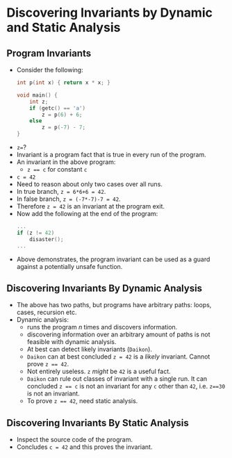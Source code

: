 # Discovering Invariants by Dynamic and Static Analysis

## Program Invariants
- Consider the following:
	```cpp
	int p(int x) { return x * x; }

	void main() {
		int z;
		if (getc() == 'a')
			z = p(6) + 6;
		else
			z = p(-7) - 7;
	}
	```
- `z=`?
- Invariant is a program fact that is true in every run of the program.
- An invariant in the above program:
	- `z == c` for constant `c`
- `c = 42`
- Need to reason about only two cases over all runs.
- In true branch, `z = 6*6+6 = 42`.
- In false branch, `z = (-7*-7)-7 = 42`.
- Therefore `z = 42` is an invariant at the program exit.
- Now add the following at the end of the program:
	```cpp
	...
	if (z != 42)
		disaster();
	...
	```
- Above demonstrates, the program invariant can be used as a guard against a potentially unsafe function.

## Discovering Invariants By Dynamic Analysis
- The above has two paths, but programs have arbitrary paths: loops, cases, recursion etc.
- Dynamic analysis: 
	- runs the program _n_ times and discovers information.
	- discovering information over an arbitrary amount of paths is not feasible with dynamic analysis.
	- At best can detect likely invariants (`Daikon`).
	- `Daikon` can at best concluded `z = 42` is a _likely_ invariant. Cannot prove `z == 42`.
	- Not entirely useless. `z` _might_ be `42` is a useful fact.
	- `Daikon` can rule out classes of invariant with a single run. It can concluded `z == c` is not an invariant for any `c` other than `42`, i.e. `z==30` is not an invariant.
	- To prove `z == 42`, need static analysis.

## Discovering Invariants By Static Analysis
- Inspect the source code of the program.
- Concludes `c = 42` and this proves the invariant.
